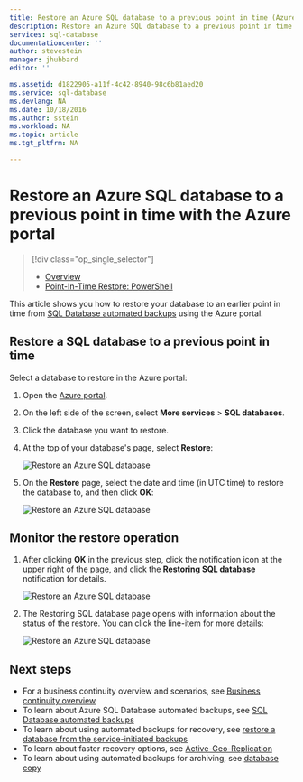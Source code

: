 ```yaml
---
title: Restore an Azure SQL database to a previous point in time (Azure portal) | Microsoft Docs
description: Restore an Azure SQL database to a previous point in time.
services: sql-database
documentationcenter: ''
author: stevestein
manager: jhubbard
editor: ''

ms.assetid: d1822905-a11f-4c42-8940-98c6b81aed20
ms.service: sql-database
ms.devlang: NA
ms.date: 10/18/2016
ms.author: sstein
ms.workload: NA
ms.topic: article
ms.tgt_pltfrm: NA

---
```

# Restore an Azure SQL database to a previous point in time with the Azure portal
> [!div class="op_single_selector"]
> * [Overview](sql-database-recovery-using-backups.md)
> * [Point-In-Time Restore: PowerShell](sql-database-point-in-time-restore-powershell.md)
> 
> 

This article shows you how to restore your database to an earlier point in time from [SQL Database automated backups](sql-database-automated-backups.md) using the Azure portal.

## Restore a SQL database to a previous point in time
Select a database to restore in the Azure portal:

1. Open the [Azure portal](https://portal.azure.com).
2. On the left side of the screen, select **More services** > **SQL databases**.
3. Click the database you want to restore.
4. At the top of your database's page, select **Restore**:
   
   ![Restore an Azure SQL database](./media/sql-database-point-in-time-restore-portal/restore.png)
5. On the **Restore** page, select the date and time (in UTC time) to restore the database to, and then click **OK**:
   
   ![Restore an Azure SQL database](./media/sql-database-point-in-time-restore-portal/restore-details.png)

## Monitor the restore operation
1. After clicking **OK** in the previous step, click the notification icon at the upper right of the page, and click the **Restoring SQL database** notification for details.
   
    ![Restore an Azure SQL database](./media/sql-database-point-in-time-restore-portal/notification-icon.png)
2. The Restoring SQL database page opens with information about the status of the restore. You can click the line-item for more details:
   
    ![Restore an Azure SQL database](./media/sql-database-point-in-time-restore-portal/inprogress.png)

## Next steps
* For a business continuity overview and scenarios, see [Business continuity overview](sql-database-business-continuity.md)
* To learn about Azure SQL Database automated backups, see [SQL Database automated backups](sql-database-automated-backups.md)
* To learn about using automated backups for recovery, see [restore a database from the service-initiated backups](sql-database-recovery-using-backups.md)
* To learn about faster recovery options, see [Active-Geo-Replication](sql-database-geo-replication-overview.md)  
* To learn about using automated backups for archiving, see [database copy](sql-database-copy.md)

